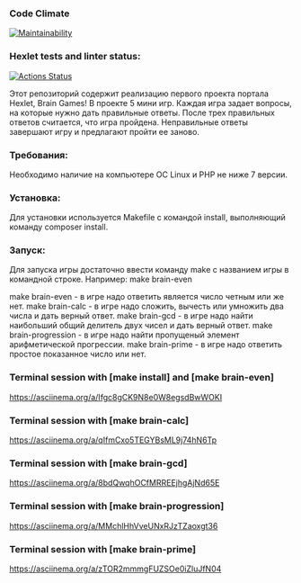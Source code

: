 ### Code Climate
[![Maintainability](https://api.codeclimate.com/v1/badges/a0a886519f1e2ced32f6/maintainability)](https://codeclimate.com/github/yakovmedvedev/php-project-45/maintainability)

<!--[![Test Coverage](https://api.codeclimate.com/v1/badges/a0a886519f1e2ced32f6/test_coverage)](https://codeclimate.com/github/yakovmedvedev/php-project-45/test_coverage)-->

### Hexlet tests and linter status:
[![Actions Status](https://github.com/yakovmedvedev/php-project-45/actions/workflows/hexlet-check.yml/badge.svg)](https://github.com/yakovmedvedev/php-project-45/actions)

<p>Этот репозиторий содержит реализацию первого проекта портала Hexlet, Brain Games! В проекте 5 мини игр. Каждая игра задает вопросы, на которые нужно дать правильные ответы. После трех правильных ответов считается, что игра пройдена. Неправильные ответы завершают игру и предлагают пройти ее заново.<p>

### Требования:
Необходимо наличие на компьютере ОС Linux и PHP не ниже 7 версии.

### Установка:
Для установки используется Makefile с командой install, выполняющий команду composer install.

### Запуск:
Для запуска игры достаточно ввести команду make с названием игры в командной строке. Например: make brain-even

make brain-even - в игре надо ответить является число четным или же нет.
make brain-calc - в игре надо сложить, вычесть или умножить два числа и дать верный ответ.
make brain-gcd  - в игре надо найти наибольший общий делитель двух чисел и дать верный ответ.
make brain-progression - в игре надо найти пропущеный элемент арифметической прогрессии.
make brain-prime - в игре надо ответить простое показанное число или нет.

### Terminal session with [make install] and [make brain-even]
https://asciinema.org/a/Ifgc8gCK9N8e0W8egsdBwWOKI

### Terminal session with [make brain-calc]
https://asciinema.org/a/qIfmCxo5TEGYBsML9j74hN6Tp

### Terminal session with [make brain-gcd]
https://asciinema.org/a/8bdQwqhOCfMRREEjhgAjNd65E

### Terminal session with [make brain-progression]
https://asciinema.org/a/MMchlHhVveUNxRJzTZaoxgt36

### Terminal session with [make brain-prime]
https://asciinema.org/a/zTOR2mmmgFUZSOe0iZluJfN04